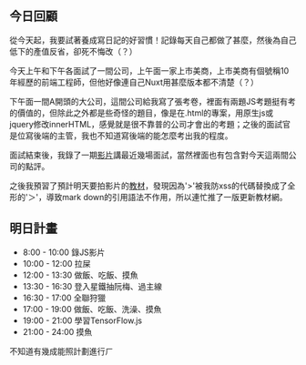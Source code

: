 ## 今日回顧

從今天起，我要試著養成寫日記的好習慣！記錄每天自己都做了甚麼，然後為自己低下的產值反省，卻死不悔改（？）

今天上午和下午各面試了一間公司，上午面一家上市美商，上市美商有個號稱10年經歷的前端工程師，但他好像連自己Nuxt用甚麼版本都不清楚（？）

下午面一間A開頭的大公司，這間公司給我寫了張考卷，裡面有兩題JS考題挺有考的價值的，但除此之外都是些奇怪的題目，像是在.html的專案，用原生js或jquery修改innerHTML，感覺就是很不靠普的公司才會出的考題；之後的面試官是位寫後端的主管，我也不知道寫後端的能怎麼考出我的程度。

面試結束後，我錄了一期[影片](https://www.youtube.com/watch?v=kLuD6puV-P0)講最近幾場面試，當然裡面也有包含對今天這兩間公司的點評。

之後我預習了預計明天要拍影片的[教材](http://43.206.229.138/lesson/4)，發現因為'>'被我防xss的代碼替換成了全形的'＞'，導致mark down的引用語法不作用，所以連忙推了一版更新教材網。

## 明日計畫

- 8:00 - 10:00 錄JS影片
- 10:00 - 12:00 拉屎
- 12:00 - 13:30 做飯、吃飯、摸魚
- 13:30 - 16:30 登入星鐵抽阮梅、過主線
- 16:30 - 17:00 全聯狩獵
- 17:00 - 19:00 做飯、吃飯、洗澡、摸魚
- 19:00 - 21:00 學習TensorFlow.js
- 21:00 - 24:00 摸魚

不知道有幾成能照計劃進行ㄏ
